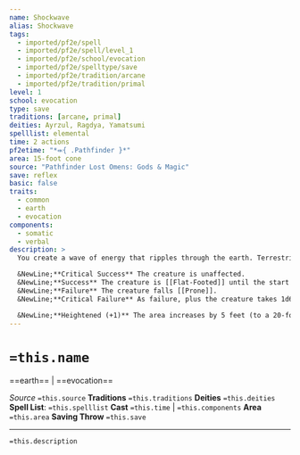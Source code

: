 ```yaml
---
name: Shockwave
alias: Shockwave
tags:
  - imported/pf2e/spell
  - imported/pf2e/spell/level_1
  - imported/pf2e/school/evocation
  - imported/pf2e/spelltype/save
  - imported/pf2e/tradition/arcane
  - imported/pf2e/tradition/primal
level: 1
school: evocation
type: save
traditions: [arcane, primal]
deities: Ayrzul, Ragdya, Yamatsumi
spelllist: elemental
time: 2 actions
pf2etime: "*⬺{ .Pathfinder }*"
area: 15-foot cone
source: "Pathfinder Lost Omens: Gods & Magic"
save: reflex
basic: false
traits:
  - common
  - earth
  - evocation
components:
  - somatic
  - verbal
description: >
  You create a wave of energy that ripples through the earth. Terrestrial creatures in the affected area must attempt a Reflex save to avoid stumbling as the shockwave shakes the ground.

  &NewLine;**Critical Success** The creature is unaffected.
  &NewLine;**Success** The creature is [[Flat-Footed]] until the start of its next turn.
  &NewLine;**Failure** The creature falls [[Prone]].
  &NewLine;**Critical Failure** As failure, plus the creature takes 1d6 damage.

  &NewLine;**Heightened (+1)** The area increases by 5 feet (to a 20-foot cone at 2nd level, and so on).
---
```

# `=this.name`
==earth== | ==evocation==

*Source* `=this.source`
**Traditions** `=this.traditions`
**Deities** `=this.deities`
**Spell List**: `=this.spelllist`
**Cast** `=this.time` | `=this.components`
**Area** `=this.area`
**Saving Throw** `=this.save`

***
`=this.description`